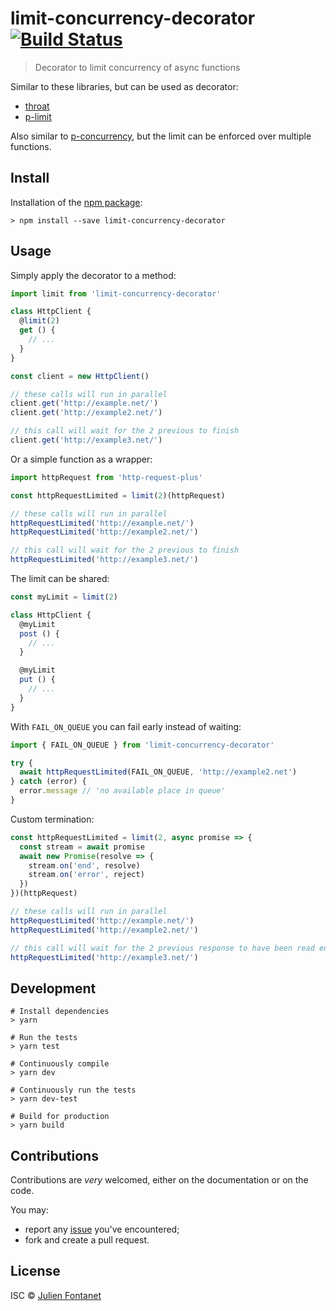 # limit-concurrency-decorator [![Build Status](https://travis-ci.org/JsCommunity/limit-concurrency-decorator.png?branch=master)](https://travis-ci.org/JsCommunity/limit-concurrency-decorator)

> Decorator to limit concurrency of async functions

Similar to these libraries, but can be used as decorator:

- [throat](https://github.com/ForbesLindesay/throat)
- [p-limit](https://github.com/sindresorhus/p-limit)

Also similar to
[p-concurrency](https://github.com/kaelzhang/p-concurrency), but the
limit can be enforced over multiple functions.

## Install

Installation of the [npm package](https://npmjs.org/package/limit-concurrency-decorator):

```
> npm install --save limit-concurrency-decorator
```

## Usage

Simply apply the decorator to a method:

```js
import limit from 'limit-concurrency-decorator'

class HttpClient {
  @limit(2)
  get () {
    // ...
  }
}

const client = new HttpClient()

// these calls will run in parallel
client.get('http://example.net/')
client.get('http://example2.net/')

// this call will wait for the 2 previous to finish
client.get('http://example3.net/')
```

Or a simple function as a wrapper:

```js
import httpRequest from 'http-request-plus'

const httpRequestLimited = limit(2)(httpRequest)

// these calls will run in parallel
httpRequestLimited('http://example.net/')
httpRequestLimited('http://example2.net/')

// this call will wait for the 2 previous to finish
httpRequestLimited('http://example3.net/')
```

The limit can be shared:

```js
const myLimit = limit(2)

class HttpClient {
  @myLimit
  post () {
    // ...
  }

  @myLimit
  put () {
    // ...
  }
}
```

With `FAIL_ON_QUEUE` you can fail early instead of waiting:

```js
import { FAIL_ON_QUEUE } from 'limit-concurrency-decorator'

try {
  await httpRequestLimited(FAIL_ON_QUEUE, 'http://example2.net')
} catch (error) {
  error.message // 'no available place in queue'
}
```

Custom termination:

```js
const httpRequestLimited = limit(2, async promise => {
  const stream = await promise
  await new Promise(resolve => {
    stream.on('end', resolve)
    stream.on('error', reject)
  })
})(httpRequest)

// these calls will run in parallel
httpRequestLimited('http://example.net/')
httpRequestLimited('http://example2.net/')

// this call will wait for the 2 previous response to have been read entirely
httpRequestLimited('http://example3.net/')
```

## Development

```
# Install dependencies
> yarn

# Run the tests
> yarn test

# Continuously compile
> yarn dev

# Continuously run the tests
> yarn dev-test

# Build for production
> yarn build
```

## Contributions

Contributions are *very* welcomed, either on the documentation or on
the code.

You may:

- report any [issue](https://github.com/JsCommunity/limit-concurrency-decorator/issues)
  you've encountered;
- fork and create a pull request.

## License

ISC © [Julien Fontanet](https://github.com/julien-f)
